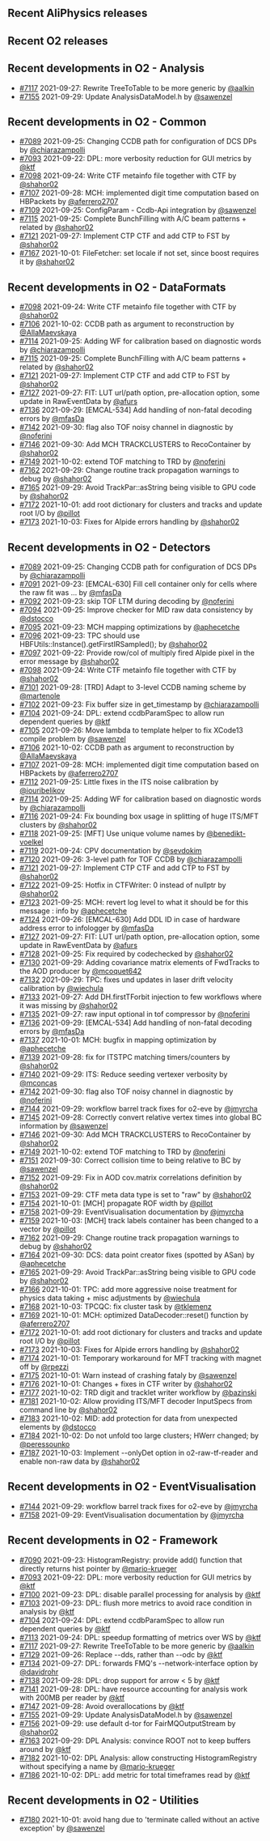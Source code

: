 ## Recent AliPhysics releases
## Recent O2 releases
## Recent developments in O2 - Analysis
- [\#7117](https://github.com/AliceO2Group/AliceO2/pull/7117) 2021-09-27: Rewrite TreeToTable to be more generic by [@aalkin](https://github.com/aalkin)
- [\#7155](https://github.com/AliceO2Group/AliceO2/pull/7155) 2021-09-29: Update AnalysisDataModel.h by [@sawenzel](https://github.com/sawenzel)
## Recent developments in O2 - Common
- [\#7089](https://github.com/AliceO2Group/AliceO2/pull/7089) 2021-09-25: Changing CCDB path for configuration of DCS DPs by [@chiarazampolli](https://github.com/chiarazampolli)
- [\#7093](https://github.com/AliceO2Group/AliceO2/pull/7093) 2021-09-22: DPL: more verbosity reduction for GUI metrics by [@ktf](https://github.com/ktf)
- [\#7098](https://github.com/AliceO2Group/AliceO2/pull/7098) 2021-09-24: Write CTF metainfo file together with CTF by [@shahor02](https://github.com/shahor02)
- [\#7107](https://github.com/AliceO2Group/AliceO2/pull/7107) 2021-09-28: MCH: implemented digit time computation based on HBPackets by [@aferrero2707](https://github.com/aferrero2707)
- [\#7109](https://github.com/AliceO2Group/AliceO2/pull/7109) 2021-09-25: ConfigParam - Ccdb-Api integration by [@sawenzel](https://github.com/sawenzel)
- [\#7115](https://github.com/AliceO2Group/AliceO2/pull/7115) 2021-09-25: Complete BunchFilling with A/C beam patterns + related by [@shahor02](https://github.com/shahor02)
- [\#7121](https://github.com/AliceO2Group/AliceO2/pull/7121) 2021-09-27: Implement CTP CTF and add CTP to FST by [@shahor02](https://github.com/shahor02)
- [\#7167](https://github.com/AliceO2Group/AliceO2/pull/7167) 2021-10-01: FileFetcher: set locale if not set, since boost requires it by [@shahor02](https://github.com/shahor02)
## Recent developments in O2 - DataFormats
- [\#7098](https://github.com/AliceO2Group/AliceO2/pull/7098) 2021-09-24: Write CTF metainfo file together with CTF by [@shahor02](https://github.com/shahor02)
- [\#7106](https://github.com/AliceO2Group/AliceO2/pull/7106) 2021-10-02: CCDB path as argument to reconstruction by [@AllaMaevskaya](https://github.com/AllaMaevskaya)
- [\#7114](https://github.com/AliceO2Group/AliceO2/pull/7114) 2021-09-25: Adding WF for calibration based on diagnostic words by [@chiarazampolli](https://github.com/chiarazampolli)
- [\#7115](https://github.com/AliceO2Group/AliceO2/pull/7115) 2021-09-25: Complete BunchFilling with A/C beam patterns + related by [@shahor02](https://github.com/shahor02)
- [\#7121](https://github.com/AliceO2Group/AliceO2/pull/7121) 2021-09-27: Implement CTP CTF and add CTP to FST by [@shahor02](https://github.com/shahor02)
- [\#7127](https://github.com/AliceO2Group/AliceO2/pull/7127) 2021-09-27: FIT: LUT url/path option, pre-allocation option, some update in RawEventData by [@afurs](https://github.com/afurs)
- [\#7136](https://github.com/AliceO2Group/AliceO2/pull/7136) 2021-09-29: [EMCAL-534] Add handling of non-fatal decoding errors by [@mfasDa](https://github.com/mfasDa)
- [\#7142](https://github.com/AliceO2Group/AliceO2/pull/7142) 2021-09-30: flag also TOF noisy channel in diagnostic by [@noferini](https://github.com/noferini)
- [\#7146](https://github.com/AliceO2Group/AliceO2/pull/7146) 2021-09-30: Add MCH TRACKCLUSTERS to RecoContainer by [@shahor02](https://github.com/shahor02)
- [\#7149](https://github.com/AliceO2Group/AliceO2/pull/7149) 2021-10-02: extend TOF matching to TRD by [@noferini](https://github.com/noferini)
- [\#7162](https://github.com/AliceO2Group/AliceO2/pull/7162) 2021-09-29: Change routine track propagation warnings to debug by [@shahor02](https://github.com/shahor02)
- [\#7165](https://github.com/AliceO2Group/AliceO2/pull/7165) 2021-09-29: Avoid TrackPar::asString being visible to GPU code by [@shahor02](https://github.com/shahor02)
- [\#7172](https://github.com/AliceO2Group/AliceO2/pull/7172) 2021-10-01: add root dictionary for clusters and tracks and update root I/O by [@pillot](https://github.com/pillot)
- [\#7173](https://github.com/AliceO2Group/AliceO2/pull/7173) 2021-10-03: Fixes for Alpide errors handling by [@shahor02](https://github.com/shahor02)
## Recent developments in O2 - Detectors
- [\#7089](https://github.com/AliceO2Group/AliceO2/pull/7089) 2021-09-25: Changing CCDB path for configuration of DCS DPs by [@chiarazampolli](https://github.com/chiarazampolli)
- [\#7091](https://github.com/AliceO2Group/AliceO2/pull/7091) 2021-09-23: [EMCAL-630] Fill cell container only for cells where the raw fit was … by [@mfasDa](https://github.com/mfasDa)
- [\#7092](https://github.com/AliceO2Group/AliceO2/pull/7092) 2021-09-23: skip TOF LTM during decoding by [@noferini](https://github.com/noferini)
- [\#7094](https://github.com/AliceO2Group/AliceO2/pull/7094) 2021-09-25: Improve checker for MID raw data consistency by [@dstocco](https://github.com/dstocco)
- [\#7095](https://github.com/AliceO2Group/AliceO2/pull/7095) 2021-09-23: MCH mapping optimizations by [@aphecetche](https://github.com/aphecetche)
- [\#7096](https://github.com/AliceO2Group/AliceO2/pull/7096) 2021-09-23: TPC should use HBFUtils::Instance().getFirstIRSampled(); by [@shahor02](https://github.com/shahor02)
- [\#7097](https://github.com/AliceO2Group/AliceO2/pull/7097) 2021-09-22: Provide row/col of multiply fired Alpide pixel in the error message by [@shahor02](https://github.com/shahor02)
- [\#7098](https://github.com/AliceO2Group/AliceO2/pull/7098) 2021-09-24: Write CTF metainfo file together with CTF by [@shahor02](https://github.com/shahor02)
- [\#7101](https://github.com/AliceO2Group/AliceO2/pull/7101) 2021-09-28: [TRD] Adapt to 3-level CCDB naming scheme by [@martenole](https://github.com/martenole)
- [\#7102](https://github.com/AliceO2Group/AliceO2/pull/7102) 2021-09-23: Fix buffer size in get_timestamp by [@chiarazampolli](https://github.com/chiarazampolli)
- [\#7104](https://github.com/AliceO2Group/AliceO2/pull/7104) 2021-09-24: DPL: extend ccdbParamSpec to allow run dependent queries by [@ktf](https://github.com/ktf)
- [\#7105](https://github.com/AliceO2Group/AliceO2/pull/7105) 2021-09-26: Move lambda to template helper to fix XCode13 compile problem by [@sawenzel](https://github.com/sawenzel)
- [\#7106](https://github.com/AliceO2Group/AliceO2/pull/7106) 2021-10-02: CCDB path as argument to reconstruction by [@AllaMaevskaya](https://github.com/AllaMaevskaya)
- [\#7107](https://github.com/AliceO2Group/AliceO2/pull/7107) 2021-09-28: MCH: implemented digit time computation based on HBPackets by [@aferrero2707](https://github.com/aferrero2707)
- [\#7112](https://github.com/AliceO2Group/AliceO2/pull/7112) 2021-09-25: Little fixes in the ITS noise calibration by [@iouribelikov](https://github.com/iouribelikov)
- [\#7114](https://github.com/AliceO2Group/AliceO2/pull/7114) 2021-09-25: Adding WF for calibration based on diagnostic words by [@chiarazampolli](https://github.com/chiarazampolli)
- [\#7116](https://github.com/AliceO2Group/AliceO2/pull/7116) 2021-09-24: Fix bounding box usage in splitting of huge ITS/MFT clusters by [@shahor02](https://github.com/shahor02)
- [\#7118](https://github.com/AliceO2Group/AliceO2/pull/7118) 2021-09-25: [MFT] Use unique volume names by [@benedikt-voelkel](https://github.com/benedikt-voelkel)
- [\#7119](https://github.com/AliceO2Group/AliceO2/pull/7119) 2021-09-24: CPV documentation by [@sevdokim](https://github.com/sevdokim)
- [\#7120](https://github.com/AliceO2Group/AliceO2/pull/7120) 2021-09-26: 3-level path for TOF CCDB by [@chiarazampolli](https://github.com/chiarazampolli)
- [\#7121](https://github.com/AliceO2Group/AliceO2/pull/7121) 2021-09-27: Implement CTP CTF and add CTP to FST by [@shahor02](https://github.com/shahor02)
- [\#7122](https://github.com/AliceO2Group/AliceO2/pull/7122) 2021-09-25: Hotfix in CTFWriter: 0 instead of nullptr by [@shahor02](https://github.com/shahor02)
- [\#7123](https://github.com/AliceO2Group/AliceO2/pull/7123) 2021-09-25: MCH: revert log level to what it should be for this message : info by [@aphecetche](https://github.com/aphecetche)
- [\#7124](https://github.com/AliceO2Group/AliceO2/pull/7124) 2021-09-26: [EMCAL-630] Add DDL ID in case of hardware address error to infologger by [@mfasDa](https://github.com/mfasDa)
- [\#7127](https://github.com/AliceO2Group/AliceO2/pull/7127) 2021-09-27: FIT: LUT url/path option, pre-allocation option, some update in RawEventData by [@afurs](https://github.com/afurs)
- [\#7128](https://github.com/AliceO2Group/AliceO2/pull/7128) 2021-09-25: Fix required by codechecked by [@shahor02](https://github.com/shahor02)
- [\#7130](https://github.com/AliceO2Group/AliceO2/pull/7130) 2021-09-29: Adding covariance matrix elements of FwdTracks to the AOD producer by [@mcoquet642](https://github.com/mcoquet642)
- [\#7132](https://github.com/AliceO2Group/AliceO2/pull/7132) 2021-09-29: TPC: fixes und updates in laser drift velocity calibration by [@wiechula](https://github.com/wiechula)
- [\#7133](https://github.com/AliceO2Group/AliceO2/pull/7133) 2021-09-27: Add DH.firstTForbit injection to few workflows where it was missing by [@shahor02](https://github.com/shahor02)
- [\#7135](https://github.com/AliceO2Group/AliceO2/pull/7135) 2021-09-27: raw input optional in tof compressor by [@noferini](https://github.com/noferini)
- [\#7136](https://github.com/AliceO2Group/AliceO2/pull/7136) 2021-09-29: [EMCAL-534] Add handling of non-fatal decoding errors by [@mfasDa](https://github.com/mfasDa)
- [\#7137](https://github.com/AliceO2Group/AliceO2/pull/7137) 2021-10-01: MCH: bugfix in mapping optimization by [@aphecetche](https://github.com/aphecetche)
- [\#7139](https://github.com/AliceO2Group/AliceO2/pull/7139) 2021-09-28: fix for ITSTPC matching timers/counters by [@shahor02](https://github.com/shahor02)
- [\#7140](https://github.com/AliceO2Group/AliceO2/pull/7140) 2021-09-29: ITS: Reduce seeding vertexer verbosity by [@mconcas](https://github.com/mconcas)
- [\#7142](https://github.com/AliceO2Group/AliceO2/pull/7142) 2021-09-30: flag also TOF noisy channel in diagnostic by [@noferini](https://github.com/noferini)
- [\#7144](https://github.com/AliceO2Group/AliceO2/pull/7144) 2021-09-29: workflow barrel track fixes for o2-eve by [@jmyrcha](https://github.com/jmyrcha)
- [\#7145](https://github.com/AliceO2Group/AliceO2/pull/7145) 2021-09-28: Correctly convert relative vertex times into global BC information by [@sawenzel](https://github.com/sawenzel)
- [\#7146](https://github.com/AliceO2Group/AliceO2/pull/7146) 2021-09-30: Add MCH TRACKCLUSTERS to RecoContainer by [@shahor02](https://github.com/shahor02)
- [\#7149](https://github.com/AliceO2Group/AliceO2/pull/7149) 2021-10-02: extend TOF matching to TRD by [@noferini](https://github.com/noferini)
- [\#7151](https://github.com/AliceO2Group/AliceO2/pull/7151) 2021-09-30: Correct collision time to being relative to BC by [@sawenzel](https://github.com/sawenzel)
- [\#7152](https://github.com/AliceO2Group/AliceO2/pull/7152) 2021-09-29: Fix in AOD cov.matrix correlations definition by [@shahor02](https://github.com/shahor02)
- [\#7153](https://github.com/AliceO2Group/AliceO2/pull/7153) 2021-09-29: CTF meta data type is set to "raw" by [@shahor02](https://github.com/shahor02)
- [\#7154](https://github.com/AliceO2Group/AliceO2/pull/7154) 2021-10-01: [MCH] propagate ROF width by [@pillot](https://github.com/pillot)
- [\#7158](https://github.com/AliceO2Group/AliceO2/pull/7158) 2021-09-29: EventVisualisation documentation by [@jmyrcha](https://github.com/jmyrcha)
- [\#7159](https://github.com/AliceO2Group/AliceO2/pull/7159) 2021-10-03: [MCH] track labels container has been changed to a vector by [@pillot](https://github.com/pillot)
- [\#7162](https://github.com/AliceO2Group/AliceO2/pull/7162) 2021-09-29: Change routine track propagation warnings to debug by [@shahor02](https://github.com/shahor02)
- [\#7164](https://github.com/AliceO2Group/AliceO2/pull/7164) 2021-09-30: DCS: data point creator fixes (spotted by ASan) by [@aphecetche](https://github.com/aphecetche)
- [\#7165](https://github.com/AliceO2Group/AliceO2/pull/7165) 2021-09-29: Avoid TrackPar::asString being visible to GPU code by [@shahor02](https://github.com/shahor02)
- [\#7166](https://github.com/AliceO2Group/AliceO2/pull/7166) 2021-10-01: TPC: add more aggressive noise treatment for physics data taking + misc adjustments by [@wiechula](https://github.com/wiechula)
- [\#7168](https://github.com/AliceO2Group/AliceO2/pull/7168) 2021-10-03: TPCQC: fix cluster task by [@tklemenz](https://github.com/tklemenz)
- [\#7169](https://github.com/AliceO2Group/AliceO2/pull/7169) 2021-10-01: MCH: optimized DataDecoder::reset() function by [@aferrero2707](https://github.com/aferrero2707)
- [\#7172](https://github.com/AliceO2Group/AliceO2/pull/7172) 2021-10-01: add root dictionary for clusters and tracks and update root I/O by [@pillot](https://github.com/pillot)
- [\#7173](https://github.com/AliceO2Group/AliceO2/pull/7173) 2021-10-03: Fixes for Alpide errors handling by [@shahor02](https://github.com/shahor02)
- [\#7174](https://github.com/AliceO2Group/AliceO2/pull/7174) 2021-10-01: Temporary workaround for MFT tracking with magnet off by [@rpezzi](https://github.com/rpezzi)
- [\#7175](https://github.com/AliceO2Group/AliceO2/pull/7175) 2021-10-01: Warn instead of crashing fataly by [@sawenzel](https://github.com/sawenzel)
- [\#7176](https://github.com/AliceO2Group/AliceO2/pull/7176) 2021-10-01: Changes + fixes in CTF writer by [@shahor02](https://github.com/shahor02)
- [\#7177](https://github.com/AliceO2Group/AliceO2/pull/7177) 2021-10-02: TRD digit and tracklet writer workflow by [@bazinski](https://github.com/bazinski)
- [\#7181](https://github.com/AliceO2Group/AliceO2/pull/7181) 2021-10-02: Allow providing ITS/MFT decoder InputSpecs from command line by [@shahor02](https://github.com/shahor02)
- [\#7183](https://github.com/AliceO2Group/AliceO2/pull/7183) 2021-10-02: MID: add protection for data from unexpected elements by [@dstocco](https://github.com/dstocco)
- [\#7184](https://github.com/AliceO2Group/AliceO2/pull/7184) 2021-10-02: Do not unfold too large clusters; HWerr changed; by [@peressounko](https://github.com/peressounko)
- [\#7187](https://github.com/AliceO2Group/AliceO2/pull/7187) 2021-10-03: Implement --onlyDet option in o2-raw-tf-reader and enable non-raw data by [@shahor02](https://github.com/shahor02)
## Recent developments in O2 - EventVisualisation
- [\#7144](https://github.com/AliceO2Group/AliceO2/pull/7144) 2021-09-29: workflow barrel track fixes for o2-eve by [@jmyrcha](https://github.com/jmyrcha)
- [\#7158](https://github.com/AliceO2Group/AliceO2/pull/7158) 2021-09-29: EventVisualisation documentation by [@jmyrcha](https://github.com/jmyrcha)
## Recent developments in O2 - Framework
- [\#7090](https://github.com/AliceO2Group/AliceO2/pull/7090) 2021-09-23: HistogramRegistry: provide add() function that directly returns hist pointer by [@mario-krueger](https://github.com/mario-krueger)
- [\#7093](https://github.com/AliceO2Group/AliceO2/pull/7093) 2021-09-22: DPL: more verbosity reduction for GUI metrics by [@ktf](https://github.com/ktf)
- [\#7100](https://github.com/AliceO2Group/AliceO2/pull/7100) 2021-09-23: DPL: disable parallel processing for analysis by [@ktf](https://github.com/ktf)
- [\#7103](https://github.com/AliceO2Group/AliceO2/pull/7103) 2021-09-23: DPL: flush more metrics to avoid race condition in analysis by [@ktf](https://github.com/ktf)
- [\#7104](https://github.com/AliceO2Group/AliceO2/pull/7104) 2021-09-24: DPL: extend ccdbParamSpec to allow run dependent queries by [@ktf](https://github.com/ktf)
- [\#7113](https://github.com/AliceO2Group/AliceO2/pull/7113) 2021-09-24: DPL: speedup formatting of metrics over WS by [@ktf](https://github.com/ktf)
- [\#7117](https://github.com/AliceO2Group/AliceO2/pull/7117) 2021-09-27: Rewrite TreeToTable to be more generic by [@aalkin](https://github.com/aalkin)
- [\#7129](https://github.com/AliceO2Group/AliceO2/pull/7129) 2021-09-26: Replace --dds, rather than --odc by [@ktf](https://github.com/ktf)
- [\#7134](https://github.com/AliceO2Group/AliceO2/pull/7134) 2021-09-27: DPL: forwards FMQ's --network-interface option by [@davidrohr](https://github.com/davidrohr)
- [\#7138](https://github.com/AliceO2Group/AliceO2/pull/7138) 2021-09-28: DPL: drop support for arrow < 5 by [@ktf](https://github.com/ktf)
- [\#7141](https://github.com/AliceO2Group/AliceO2/pull/7141) 2021-09-28: DPL: have resource accounting for analysis work with 200MB per reader by [@ktf](https://github.com/ktf)
- [\#7147](https://github.com/AliceO2Group/AliceO2/pull/7147) 2021-09-28: Avoid overallocations by [@ktf](https://github.com/ktf)
- [\#7155](https://github.com/AliceO2Group/AliceO2/pull/7155) 2021-09-29: Update AnalysisDataModel.h by [@sawenzel](https://github.com/sawenzel)
- [\#7156](https://github.com/AliceO2Group/AliceO2/pull/7156) 2021-09-29: use default d-tor for FairMQOutputStream by [@shahor02](https://github.com/shahor02)
- [\#7163](https://github.com/AliceO2Group/AliceO2/pull/7163) 2021-09-29: DPL Analysis: convince ROOT not to keep buffers around by [@ktf](https://github.com/ktf)
- [\#7182](https://github.com/AliceO2Group/AliceO2/pull/7182) 2021-10-02: DPL Analysis: allow constructing HistogramRegistry without specifying a name by [@mario-krueger](https://github.com/mario-krueger)
- [\#7186](https://github.com/AliceO2Group/AliceO2/pull/7186) 2021-10-02: DPL: add metric for total timeframes read by [@ktf](https://github.com/ktf)
## Recent developments in O2 - Utilities
- [\#7180](https://github.com/AliceO2Group/AliceO2/pull/7180) 2021-10-01: avoid hang due to 'terminate called without an active exception' by [@sawenzel](https://github.com/sawenzel)
